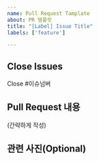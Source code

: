 ```yaml
---
name: Pull Request Tamplate
about: PR 템플릿
title: "[Label] Issue Title"
labels: ['feature']

---
```


## Close Issues
Close #이슈넘버

## Pull Request 내용
(간략하게 작성)

## 관련 사진(Optional)

